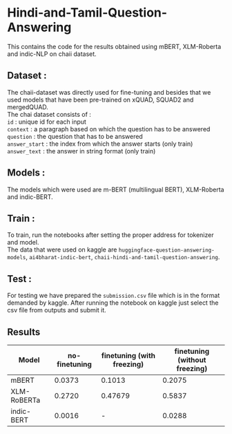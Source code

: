 # Hindi-and-Tamil-Question-Answering

This contains the code for the results obtained using mBERT, XLM-Roberta and indic-NLP on chaii dataset.

## Dataset :

The chaii-dataset was directly used for fine-tuning and besides that we used models that have been pre-trained on xQUAD, SQUAD2 and mergedQUAD. \
The chai dataset consists of : \
`id` : unique id for each input \
`context` : a paragraph based on which the question has to be answered \
`question` : the question that has to be answered \
`answer_start` : the index from which the answer starts (only train) \
`answer_text` : the answer in string format (only train)

## Models :

The models which were used are m-BERT (multilingual BERT), XLM-Roberta and indic-BERT.

## Train :

To train, run the notebooks after setting the proper address for tokenizer and model. \
The data that were used on kaggle are `huggingface-question-answering-models`, `ai4bharat-indic-bert`, `chaii-hindi-and-tamil-question-answering`.

## Test : 

For testing we have prepared the `submission.csv` file which is in the format demanded by kaggle. After running the notebook on kaggle just select the csv file from outputs and submit it.

## Results

|       Model       | no-finetuning           | finetuning (with freezing)           | finetuning (without freezing)           |  
| ------------------- | ------------- | ------------- | ------------- |
| mBERT | 0.0373        | 0.1013        | 0.2075        |
| XLM-RoBERTa | 0.2720        | 0.47679        | 0.5837        |
| indic-BERT | 0.0016        | -        | 0.0288        |
